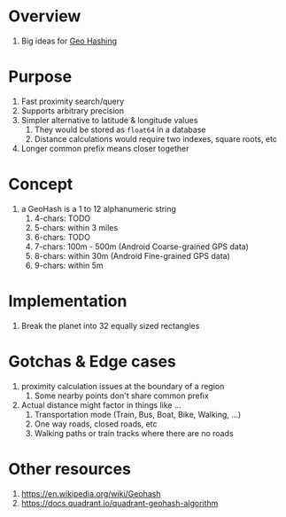 # Overview
1. Big ideas for [Geo Hashing](TODO)


# Purpose
1. Fast proximity search/query
1. Supports arbitrary precision
1. Simpler alternative to latitude & longitude values 
    1. They would be stored as `float64` in a database
    1. Distance calculations would require two indexes, square roots, etc 
1. Longer common prefix means closer together 


# Concept
1. a GeoHash is a 1 to 12 alphanumeric string
    1. 4-chars: TODO
    1. 5-chars: within 3 miles
    1. 6-chars: TODO
    1. 7-chars: 100m - 500m (Android Coarse-grained GPS data)
    1. 8-chars: within 30m (Android Fine-grained GPS data)
    1. 9-chars: within 5m


# Implementation
1. Break the planet into 32 equally sized rectangles


# Gotchas & Edge cases
1. proximity calculation issues at the boundary of a region
    1. Some nearby points don't share common prefix
1. Actual distance might factor in things like ...
    1. Transportation mode (Train, Bus, Boat, Bike, Walking, ...)
    1. One way roads, closed roads, etc
    1. Walking paths or train tracks where there are no roads


# Other resources
1. https://en.wikipedia.org/wiki/Geohash
1. https://docs.quadrant.io/quadrant-geohash-algorithm
